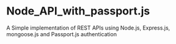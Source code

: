 # Node_API_with_passport.js
A Simple implementation of REST APIs using Node.js, Express.js, mongoose.js and Passport.js authentication
